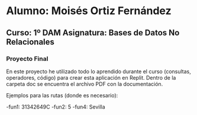 # Alumno: Moisés Ortiz Fernández
## Curso: 1º DAM Asignatura: Bases de Datos No Relacionales
### Proyecto Final

En este proyecto he utilizado todo lo aprendido durante el curso (consultas, operadores, código) para crear esta aplicación en Replit. Dentro de la carpeta doc se encuentra el archivo PDF con la documentación.

Ejemplos para las rutas (donde es necesario):

-fun1: 31342649C
-fun2: 5
-fun4: Sevilla
